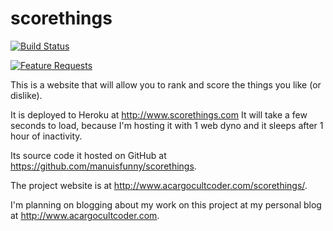# scorethings

[![Build Status](https://api.travis-ci.org/manuisfunny/scorethings.png)](https://travis-ci.org/manuisfunny/scorethings/)

[![Feature Requests](http://feathub.com/manuisfunny/scorethings?format=svg)](http://feathub.com/manuisfunny/scorethings)


This is a website that will allow you to rank and score the things you like (or dislike).

It is deployed to Heroku at http://www.scorethings.com  It will take a few seconds to load, because I'm hosting it with 1 web dyno and it sleeps after 1 hour of inactivity.

Its source code it hosted on GitHub at https://github.com/manuisfunny/scorethings.

The project website is at http://www.acargocultcoder.com/scorethings/.

I'm planning on blogging about my work on this project at my personal blog at http://www.acargocultcoder.com.
